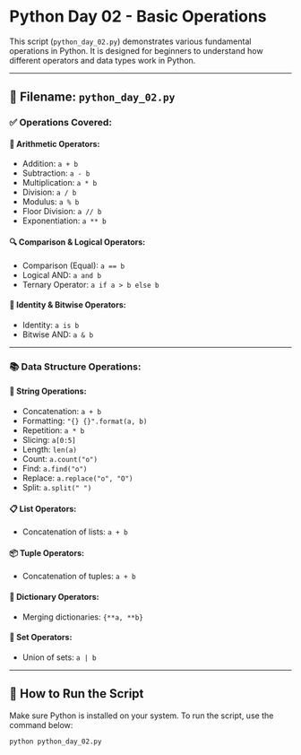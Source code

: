 # Python Day 02 - Basic Operations

This script (`python_day_02.py`) demonstrates various fundamental operations in Python. It is designed for beginners to understand how different operators and data types work in Python.

---

## 📁 Filename: `python_day_02.py`

### ✅ Operations Covered:

#### 🔢 Arithmetic Operators:
- Addition: `a + b`
- Subtraction: `a - b`
- Multiplication: `a * b`
- Division: `a / b`
- Modulus: `a % b`
- Floor Division: `a // b`
- Exponentiation: `a ** b`

#### 🔍 Comparison & Logical Operators:
- Comparison (Equal): `a == b`
- Logical AND: `a and b`
- Ternary Operator: `a if a > b else b`

#### 🧬 Identity & Bitwise Operators:
- Identity: `a is b`
- Bitwise AND: `a & b`

---

### 📚 Data Structure Operations:

#### 🧵 String Operations:
- Concatenation: `a + b`
- Formatting: `"{} {}".format(a, b)`
- Repetition: `a * b`
- Slicing: `a[0:5]`
- Length: `len(a)`
- Count: `a.count("o")`
- Find: `a.find("o")`
- Replace: `a.replace("o", "O")`
- Split: `a.split(" ")`

#### 📋 List Operators:
- Concatenation of lists: `a + b`

#### 📦 Tuple Operators:
- Concatenation of tuples: `a + b`

#### 🧾 Dictionary Operators:
- Merging dictionaries: `{**a, **b}`

#### 🔁 Set Operators:
- Union of sets: `a | b`

---

## 🧪 How to Run the Script

Make sure Python is installed on your system. To run the script, use the command below:

```bash
python python_day_02.py

